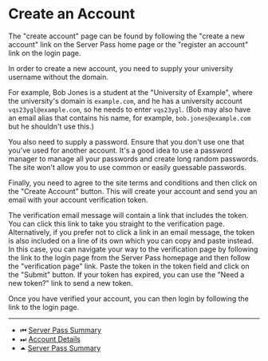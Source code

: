 # Create an Account

The "create account" page can be found by following the "create a
new account" link on the Server Pass home page or the "register an
account" link on the login page.

In order to create a new account, you need to supply your university username
without the domain.

For example, Bob Jones is a student at the "University
of Example", where the university's domain is `example.com`, and he has
a university account `vqs23ygl@example.com`, so he needs to enter `vqs23ygl`.
(Bob may also have an email alias that contains his name, for
example, `bob.jones@example.com` but he shouldn't use this.)

You also need to supply a password. Ensure that you don't use one
that you've used for another account. It's a good idea to use a
password manager to manage all your passwords and create long
random passwords. The site won't allow you to use common or easily
guessable passwords.

Finally, you need to agree to the site terms and conditions and then
click on the "Create Account" button. This will create your account
and send you an email with your account verification token.

The verification email message will contain a link that includes the
token. You can click this link to take you straight to the
verification page. Alternatively, if you prefer not to click a link
in an email message, the token is also included on a line of its own
which you can copy and paste instead. In this case, you can
navigate your way to the verification page by following the link to
the login page from the Server Pass homepage and then follow the
"verification page" link. Paste the token in the token field and
click on the "Submit" button. If your token has expired, you can use
the "Need a new token?" link to send a new token.

Once you have verified your account, you can then login by following
the link to the login page.

---

 - &#x23EE; [Server Pass Summary](README.md)
 - &#x23ED; [Account Details](account.md)
 - &#x23F6; [Server Pass Summary](README.md)
